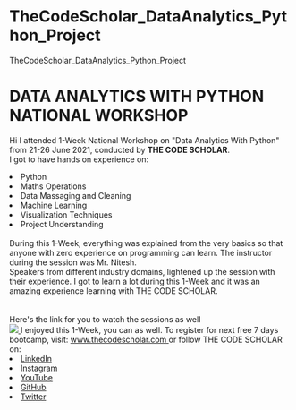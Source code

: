 # TheCodeScholar_DataAnalytics_Python_Project
TheCodeScholar_DataAnalytics_Python_Project

# DATA ANALYTICS WITH PYTHON NATIONAL WORKSHOP
Hi I attended 1-Week National Workshop on "Data Analytics With Python" from 21-26 June
2021, conducted by <b> THE CODE SCHOLAR</b>.
<br>I got to have hands on experience on:
<li>Python
<li>Maths Operations
<li>Data Massaging and Cleaning
<li>Machine Learning
<li>Visualization Techniques
<li>Project Understanding
<br><br>
During this 1-Week, everything was explained from the very basics so that
anyone with zero experience on programming can learn.
The instructor during the session was Mr. Nitesh.
<br>Speakers from different industry domains, lightened up the session with their
experience.
I got to learn a lot during this 1-Week and it was an amazing experience learning with THE
CODE SCHOLAR.<br>
<br><br>Here's the link for you to watch the sessions as well<br>
<a href="https://youtube.com/playlist?list=PL3Hnv9OFTJvXgKw-XWGLbUEkDNEk4Tg7F">
<img
src="https://github.com/thecodescholar/DA_Python_Jun_21/blob/main/PYTHON%20AND%2
0MACHINE%20LEARNING.png"> </a>
I enjoyed this 1-Week, you can as well. To register for next free 7 days bootcamp, visit:
<a href="http://www.thecodescholar.com"> www.thecodescholar.com </a>
or follow THE CODE SCHOLAR on:
<li><a href=
"https://linkedin.com/company/the-code-scholar">LinkedIn</a>
<li><a href=
"https://www.instagram.com/thecodescholar">Instagram</a>
<li><a href=
"https://youtube.com/channel/UCyG-UNr0u8rIb3Dxq2TAZ9A">YouTube</a>
<li><a href=
"https://github.com/thecodescholar">GitHub</a>
<li><a href=
"https://twitter.com/thecodescholar_">Twitter</a>
